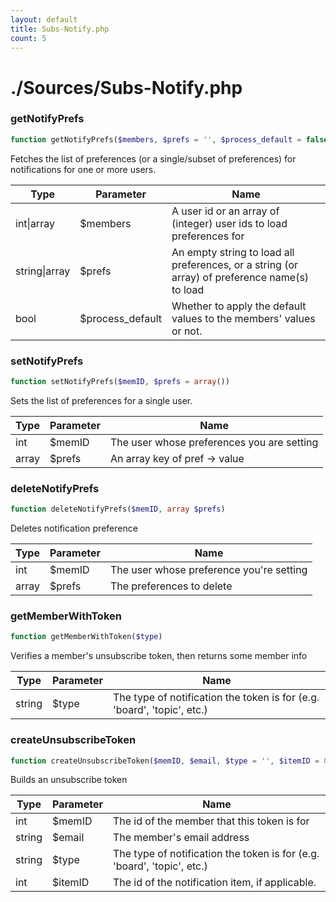 ```yaml
---
layout: default
title: Subs-Notify.php
count: 5
---
```


# ./Sources/Subs-Notify.php

### getNotifyPrefs

```php
function getNotifyPrefs($members, $prefs = '', $process_default = false)
```
Fetches the list of preferences (or a single/subset of preferences) for
notifications for one or more users.



Type|Parameter|Name
---|---|---
int&#124;array|$members|A user id or an array of (integer) user ids to load preferences for
string&#124;array|$prefs|An empty string to load all preferences, or a string (or array) of preference name(s) to load
bool|$process_default|Whether to apply the default values to the members' values or not.

### setNotifyPrefs

```php
function setNotifyPrefs($memID, $prefs = array())
```
Sets the list of preferences for a single user.



Type|Parameter|Name
---|---|---
int|$memID|The user whose preferences you are setting
array|$prefs|An array key of pref -> value

### deleteNotifyPrefs

```php
function deleteNotifyPrefs($memID, array $prefs)
```
Deletes notification preference



Type|Parameter|Name
---|---|---
int|$memID|The user whose preference you're setting
array|$prefs|The preferences to delete

### getMemberWithToken

```php
function getMemberWithToken($type)
```
Verifies a member's unsubscribe token, then returns some member info



Type|Parameter|Name
---|---|---
string|$type|The type of notification the token is for (e.g. 'board', 'topic', etc.)

### createUnsubscribeToken

```php
function createUnsubscribeToken($memID, $email, $type = '', $itemID = 0)
```
Builds an unsubscribe token



Type|Parameter|Name
---|---|---
int|$memID|The id of the member that this token is for
string|$email|The member's email address
string|$type|The type of notification the token is for (e.g. 'board', 'topic', etc.)
int|$itemID|The id of the notification item, if applicable.

